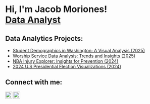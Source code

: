 <h1>Hi, I'm Jacob Moriones! <br/><a href="https://github.com/moriojac">Data Analyst</a>

<h2>Data Analytics Projects:</h2>

  - [Student Demographics in Washington: A Visual Analysis (2025)](https://github.com/moriojac/WAstudentsProject/tree/main) 
  - [Worship Service Data Analysis: Trends and Insights (2025)](https://github.com/moriojac/WorshipProject/tree/main)
  - [NBA Injury Explorer: Insights for Prevention (2024)](https://github.com/moriojac/InjuryProject/tree/main)
  - [2024 U.S Presidential Election Visualizations (2024)](https://github.com/moriojac/2024ElectionProject/tree/main)


<h2> Connect with me:</h2>

[<img align="left" alt="JoshMadakor | LinkedIn" width="22px" src="https://cdn.jsdelivr.net/npm/simple-icons@v3/icons/linkedin.svg" />][linkedin]
[<img align="left" alt="JoshMadakor | Instagram" width="22px" src="https://cdn.jsdelivr.net/npm/simple-icons@v3/icons/instagram.svg" />][instagram]

[instagram]: https://www.instagram.com/moriojac/
[linkedin]: https://www.linkedin.com/in/jacob-moriones-2694232bb



